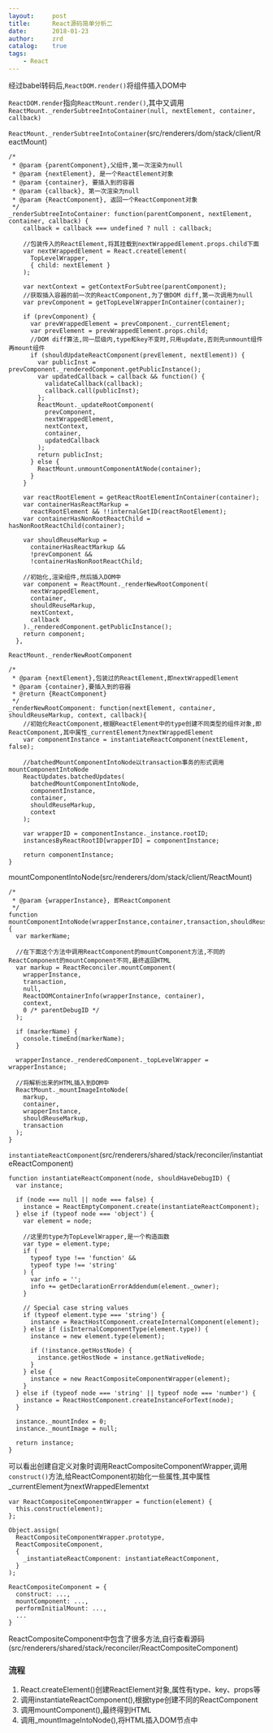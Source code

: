 ```yaml
---
layout:     post
title:      React源码简单分析二
date:       2018-01-23
author:     zrd
catalog:    true
tags:
    - React
---
```


经过babel转码后,`ReactDOM.render()`将组件插入DOM中

`ReactDOM.render`指向`ReactMount.render()`,其中又调用`ReactMount._renderSubtreeIntoContainer(null, nextElement, container, callback)`

`ReactMount._renderSubtreeIntoContainer`(src/renderers/dom/stack/client/ReactMount)
```
/*
 * @param {parentComponent},父组件,第一次渲染为null
 * @param {nextElement}, 是一个ReactElement对象
 * @param {container}, 要插入到的容器
 * @param {callback}, 第一次渲染为null
 * @param {ReactComponent}, 返回一个ReactComponent对象
 */
_renderSubtreeIntoContainer: function(parentComponent, nextElement, container, callback) {
    callback = callback === undefined ? null : callback;

    //包装传入的ReactElement,将其挂载到nextWrappedElement.props.child下面
    var nextWrappedElement = React.createElement(
      TopLevelWrapper,
      { child: nextElement }
    );

    var nextContext = getContextForSubtree(parentComponent);
    //获取插入容器的前一次的ReactComponent,为了做DOM diff,第一次调用为null
    var prevComponent = getTopLevelWrapperInContainer(container);
  
    if (prevComponent) {
      var prevWrappedElement = prevComponent._currentElement;
      var prevElement = prevWrappedElement.props.child;
      //DOM diff算法,同一层级内,type和key不变时,只用update,否则先unmount组件再mount组件
      if (shouldUpdateReactComponent(prevElement, nextElement)) {
        var publicInst = prevComponent._renderedComponent.getPublicInstance();
        var updatedCallback = callback && function() {
          validateCallback(callback);
          callback.call(publicInst);
        };
        ReactMount._updateRootComponent(
          prevComponent,
          nextWrappedElement,
          nextContext,
          container,
          updatedCallback
        );
        return publicInst;
      } else {
        ReactMount.unmountComponentAtNode(container);
      }
    }

    var reactRootElement = getReactRootElementInContainer(container);
    var containerHasReactMarkup =
      reactRootElement && !!internalGetID(reactRootElement);
    var containerHasNonRootReactChild = hasNonRootReactChild(container);

    var shouldReuseMarkup =
      containerHasReactMarkup &&
      !prevComponent &&
      !containerHasNonRootReactChild;
      
    //初始化,渲染组件,然后插入DOM中
    var component = ReactMount._renderNewRootComponent(
      nextWrappedElement,
      container,
      shouldReuseMarkup,
      nextContext,
      callback
    )._renderedComponent.getPublicInstance();
    return component;
  },
```

`ReactMount._renderNewRootComponent`
```
/*
 * @param {nextElement},包装过的ReactElement,即nextWrappedElement
 * @param {container},要插入到的容器
 * @return {ReactComponent}
 */
_renderNewRootComponent: function(nextElement, container, shouldReuseMarkup, context, callback){
    //初始化ReactComponent,根据ReactElement中的type创建不同类型的组件对象,即ReactComponent,其中属性_currentElement为nextWrappedElement
    var componentInstance = instantiateReactComponent(nextElement, false);
    
    //batchedMountComponentIntoNode以transaction事务的形式调用mountComponentIntoNode
    ReactUpdates.batchedUpdates(
      batchedMountComponentIntoNode,
      componentInstance,
      container,
      shouldReuseMarkup,
      context
    );

    var wrapperID = componentInstance._instance.rootID;
    instancesByReactRootID[wrapperID] = componentInstance;

    return componentInstance;
}
```

mountComponentIntoNode(src/renderers/dom/stack/client/ReactMount)
```
/*
 * @param {wrapperInstance}, 即ReactComponent
 */
function mountComponentIntoNode(wrapperInstance,container,transaction,shouldReuseMarkup,context){
  var markerName;

  //在下面这个方法中调用ReactComponent的mountComponent方法,不同的ReactComponent的mountComponent不同,最终返回HTML
  var markup = ReactReconciler.mountComponent(
    wrapperInstance,
    transaction,
    null,
    ReactDOMContainerInfo(wrapperInstance, container),
    context,
    0 /* parentDebugID */
  );

  if (markerName) {
    console.timeEnd(markerName);
  }
 
  wrapperInstance._renderedComponent._topLevelWrapper = wrapperInstance;
  
  //将解析出来的HTML插入到DOM中
  ReactMount._mountImageIntoNode(
    markup,
    container,
    wrapperInstance,
    shouldReuseMarkup,
    transaction
  );
}
```

`instantiateReactComponent`(src/renderers/shared/stack/reconciler/instantiateReactComponent)

```
function instantiateReactComponent(node, shouldHaveDebugID) {
  var instance;

  if (node === null || node === false) {
    instance = ReactEmptyComponent.create(instantiateReactComponent);
  } else if (typeof node === 'object') {
    var element = node;
    
    //这里的type为TopLevelWrapper,是一个构造函数
    var type = element.type;
    if (
      typeof type !== 'function' &&
      typeof type !== 'string'
    ) {
      var info = '';
      info += getDeclarationErrorAddendum(element._owner);
    }

    // Special case string values
    if (typeof element.type === 'string') {
      instance = ReactHostComponent.createInternalComponent(element);
    } else if (isInternalComponentType(element.type)) {
      instance = new element.type(element);

      if (!instance.getHostNode) {
        instance.getHostNode = instance.getNativeNode;
      }
    } else {
      instance = new ReactCompositeComponentWrapper(element);
    }
  } else if (typeof node === 'string' || typeof node === 'number') {
    instance = ReactHostComponent.createInstanceForText(node);
  }

  instance._mountIndex = 0;
  instance._mountImage = null;

  return instance;
}
```

可以看出创建自定义对象时调用ReactCompositeComponentWrapper,调用`construct()`方法,给ReactComponent初始化一些属性,其中属性_currentElement为nextWrappedElementxt
```
var ReactCompositeComponentWrapper = function(element) {
  this.construct(element);
};

Object.assign(
  ReactCompositeComponentWrapper.prototype,
  ReactCompositeComponent,
  {
    _instantiateReactComponent: instantiateReactComponent,
  }
);

ReactCompositeComponent = {
  construct: ...,
  mountComponent: ...,
  performInitialMount: ...,
  ...
}
```
ReactCompositeComponent中包含了很多方法,自行查看源码(src/renderers/shared/stack/reconciler/ReactCompositeComponent)


### 流程

1. React.createElement()创建ReactElement对象,属性有type、key、props等
2. 调用instantiateReactComponent(),根据type创建不同的ReactComponent
3. 调用mountComponent(),最终得到HTML
4. 调用_mountImageIntoNode(),将HTML插入DOM节点中





























